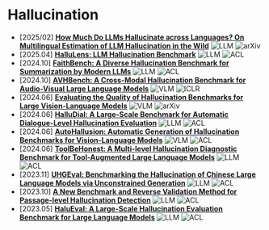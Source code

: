 # Hallucination

- [2025/02] **[How Much Do LLMs Hallucinate across Languages? On Multilingual Estimation of LLM Hallucination in the Wild](https://arxiv.org/pdf/2502.12769)** ![LLM](https://img.shields.io/badge/LLM-589cf4) ![arXiv](https://img.shields.io/badge/arXiv-f1b800)
- [2025.04] **[HalluLens: LLM Hallucination Benchmark](https://arxiv.org/abs/2504.17550)** ![LLM](https://img.shields.io/badge/LLM-589cf4) ![ACL](https://img.shields.io/badge/ACL-f1b800)
- [2024.10] **[FaithBench: A Diverse Hallucination Benchmark for Summarization by Modern LLMs](https://arxiv.org/abs/2410.13210)** ![LLM](https://img.shields.io/badge/LLM-589cf4) ![ACL](https://img.shields.io/badge/ACL-f1b800)
- [2024.10] **[AVHBench: A Cross-Modal Hallucination Benchmark for Audio-Visual Large Language Models](https://arxiv.org/abs/2410.18325)** ![VLM](https://img.shields.io/badge/VLM-c7688b) ![ICLR](https://img.shields.io/badge/ICLR-f1b800)
- [2024.06] **[Evaluating the Quality of Hallucination Benchmarks for Large Vision-Language Models](https://arxiv.org/abs/2406.17115)** ![VLM](https://img.shields.io/badge/VLM-c7688b) ![arXiv](https://img.shields.io/badge/arXiv-f1b800)
- [2024.06] **[HalluDial: A Large-Scale Benchmark for Automatic Dialogue-Level Hallucination Evaluation](https://arxiv.org/abs/2406.07070)** ![LLM](https://img.shields.io/badge/LLM-589cf4) ![ACL](https://img.shields.io/badge/ACL-f1b800)
- [2024.06] **[AutoHallusion: Automatic Generation of Hallucination Benchmarks for Vision-Language Models](https://arxiv.org/abs/2406.10900)** ![VLM](https://img.shields.io/badge/VLM-c7688b) ![ACL](https://img.shields.io/badge/ACL-f1b800)
- [2024.06] **[ToolBeHonest: A Multi-level Hallucination Diagnostic Benchmark for Tool-Augmented Large Language Models](https://arxiv.org/abs/2406.20015)** ![LLM](https://img.shields.io/badge/LLM-589cf4) ![ACL](https://img.shields.io/badge/ACL-f1b800)
- [2023.11] **[UHGEval: Benchmarking the Hallucination of Chinese Large Language Models via Unconstrained Generation](https://arxiv.org/abs/2311.15296)** ![LLM](https://img.shields.io/badge/LLM-589cf4) ![ACL](https://img.shields.io/badge/ACL-f1b800)
- [2023.10] **[A New Benchmark and Reverse Validation Method for Passage-level Hallucination Detection](https://arxiv.org/abs/2310.06498)** ![LLM](https://img.shields.io/badge/LLM-589cf4) ![ACL](https://img.shields.io/badge/ACL-f1b800)
- [2023.05] **[HaluEval: A Large-Scale Hallucination Evaluation Benchmark for Large Language Models](https://arxiv.org/abs/2305.11747)** ![LLM](https://img.shields.io/badge/LLM-589cf4) ![ACL](https://img.shields.io/badge/ACL-f1b800)
